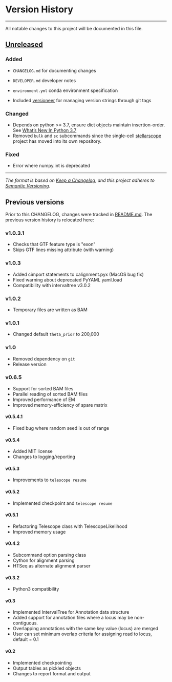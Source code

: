 # Version History

---

All notable changes to this project will be documented in this file.

## [Unreleased](https://github.com/mlbendall/telescope/tree/main)

### Added

- `CHANGELOG.md` for documenting changes

- `DEVELOPER.md` developer notes

- `environment.yml` conda environment specification

- Included [versioneer](https://github.com/python-versioneer/python-versioneer)
  for managing version strings through git tags

### Changed
- Depends on python >= 3.7, ensure dict objects maintain insertion-order.
  See [What’s New In Python 3.7](https://docs.python.org/3/whatsnew/3.7.html)
- Removed `bulk` and `sc` subcommands since the single-cell 
  [stellarscope](https://github.com/nixonlab/stellarscope) project has moved
  into its own repository. 

### Fixed

- Error where numpy.int is deprecated

----

_The format is based on [Keep a Changelog](https://keepachangelog.com/en/1.0.0/),
and this project adheres to [Semantic Versioning](https://semver.org/spec/v2.0.0.html)._


## Previous versions

Prior to this CHANGELOG, changes were tracked in [README.md](./README.md).
The previous version history is relocated here:

### v1.0.3.1

  + Checks that GTF feature type is "exon"
  + Skips GTF lines missing attribute (with warning)

### v1.0.3
  + Added cimport statements to calignment.pyx (MacOS bug fix)
  + Fixed warning about deprecated PyYAML yaml.load
  + Compatibility with intervaltree v3.0.2

### v1.0.2
  + Temporary files are written as BAM

### v1.0.1
  + Changed default `theta_prior` to 200,000

### v1.0
  + Removed dependency on `git`
  + Release version

### v0.6.5
  + Support for sorted BAM files
  + Parallel reading of sorted BAM files
  + Improved performance of EM
  + Improved memory-efficiency of spare matrix

#### v0.5.4.1
  + Fixed bug where random seed is out of range
  
#### v0.5.4
  + Added MIT license
  + Changes to logging/reporting
  
#### v0.5.3
  + Improvements to `telescope resume`

#### v0.5.2
  + Implemented checkpoint and `telescope resume`

#### v0.5.1
  + Refactoring Telescope class with TelescopeLikelihood
  + Improved memory usage

#### v0.4.2
  +  Subcommand option parsing class
  +  Cython for alignment parsing
  +  HTSeq as alternate alignment parser

#### v0.3.2
  +  Python3 compatibility  

#### v0.3
  + Implemented IntervalTree for Annotation data structure
  + Added support for annotation files where a locus may be non-contiguous.
  + Overlapping annotations with the same key value (locus) are merged
  + User can set minimum overlap criteria for assigning read to locus, default = 0.1

#### v0.2

  + Implemented checkpointing
  + Output tables as pickled objects
  + Changes to report format and output  
